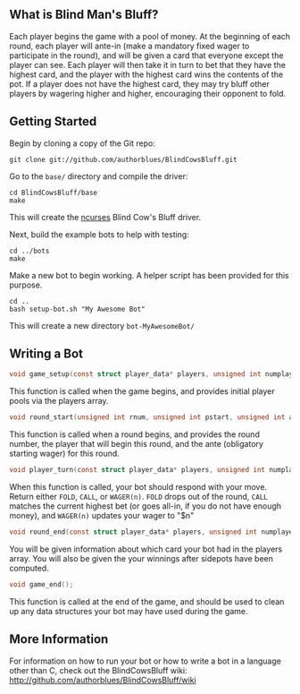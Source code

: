 ## What is Blind Man's Bluff?

Each player begins the game with a pool of money. At the beginning of each round, each player will ante-in (make a mandatory fixed wager to participate in the round), and will be given a card that everyone except the player can see. Each player will then take it in turn to bet that they have the highest card, and the player with the highest card wins the contents of the pot. If a player does not have the highest card, they may try bluff other players by wagering higher and higher, encouraging their opponent to fold.

## Getting Started

Begin by cloning a copy of the Git repo:

    git clone git://github.com/authorblues/BlindCowsBluff.git

Go to the `base/` directory and compile the driver:

    cd BlindCowsBluff/base
    make

This will create the [ncurses](http://www.gnu.org/software/ncurses/) Blind Cow's Bluff driver.

Next, build the example bots to help with testing:

    cd ../bots
    make

Make a new bot to begin working. A helper script has been provided for this purpose.

    cd ..
    bash setup-bot.sh "My Awesome Bot"

This will create a new directory `bot-MyAwesomeBot/`

## Writing a Bot

```c
void game_setup(const struct player_data* players, unsigned int numplayers);
```
This function is called when the game begins, and provides initial player pools via the players array.
  
```c
void round_start(unsigned int rnum, unsigned int pstart, unsigned int ante);
```
This function is called when a round begins, and provides the round number, the player that will begin this round, and the ante (obligatory starting wager) for this round.
  
```c
void player_turn(const struct player_data* players, unsigned int numplayers);
```
When this function is called, your bot should respond with your move. Return either `FOLD`, `CALL`, or `WAGER(n)`. `FOLD` drops out of the round, `CALL` matches the current highest bet (or goes all-in, if you do not have enough money), and `WAGER(n)` updates your wager to "$n"
  
```c
void round_end(const struct player_data* players, unsigned int numplayers, unsigned int winnings);
```
You will be given information about which card your bot had in the players array. You will also be given the your winnings after sidepots have been computed.
  
```c
void game_end();
```
This function is called at the end of the game, and should be used to clean up any data structures your bot may have used during the game.
  
## More Information

For information on how to run your bot or how to write a bot in a language other than C, check out the BlindCowsBluff wiki: http://github.com/authorblues/BlindCowsBluff/wiki

